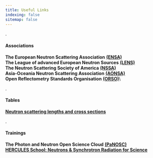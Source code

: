 ```yaml
---
title: Useful Links
indexing: false
sitemap: false
---
```




.

#### Associations
**The European Neutron Scattering Association** [**(ENSA)**](http://www.neutrons-ensa.eu/)\
**The League of advanced European Neutron Sources** [**(LENS)**](https://www.lens-initiative.org/)\
**The Neutron Scattering Society of America** [**(NSSA)**](https://neutronscattering.org/)\
**Asia-Oceania Neutron Scattering Association** [**(AONSA)**](http://aonsa.org/)\
**Open Reflectometry Standards Organisation** [**(ORSO)**](https://www.reflectometry.org)\

.


#### Tables
[**Neutron scattering lengths and cross sections**](https://www.ncnr.nist.gov/resources/n-lengths/)

.

#### Trainings
**The Photon and Neutron Open Science Cloud** [**(PaNOSC)**](https://www.panosc.eu/)\
[**HERCULES School: Neutrons & Synchrotron Radiation for Science**](https://hercules-school.eu/organisation-school)





